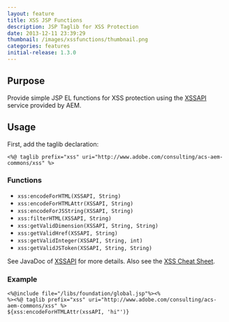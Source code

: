 ```yaml
---
layout: feature
title: XSS JSP Functions
description: JSP Taglib for XSS Protection
date: 2013-12-11 23:39:29
thumbnail: /images/xssfunctions/thumbnail.png
categories: features
initial-release: 1.3.0
---
```



## Purpose

Provide simple JSP EL functions for XSS protection using the [XSSAPI](http://dev.day.com/docs/en/cq/current/javadoc/com/adobe/granite/xss/XSSAPI.html) service provided by AEM.

## Usage

First, add the taglib declaration:

    <%@ taglib prefix="xss" uri="http://www.adobe.com/consulting/acs-aem-commons/xss" %>

### Functions

* `xss:encodeForHTML(XSSAPI, String)`
* `xss:encodeForHTMLAttr(XSSAPI, String)`
* `xss:encodeForJSString(XSSAPI, String)`
* `xss:filterHTML(XSSAPI, String)`
* `xss:getValidDimension(XSSAPI, String, String)`
* `xss:getValidHref(XSSAPI, String)`
* `xss:getValidInteger(XSSAPI, String, int)`
* `xss:getValidJSToken(XSSAPI, String, String)`


See JavaDoc of [XSSAPI](http://dev.day.com/docs/en/cq/current/javadoc/com/adobe/granite/xss/XSSAPI.html) for more details. Also see the [XSS Cheat Sheet](https://dev.day.com/content/docs/en/cq/current/developing/securitychecklist/_jcr_content/par/download/file.res/xss_cheat_sheet.pdf).

### Example

    <%@include file="/libs/foundation/global.jsp"%><%
    %><%@ taglib prefix="xss" uri="http://www.adobe.com/consulting/acs-aem-commons/xss" %>
    ${xss:encodeForHTMLAttr(xssAPI, 'hi"')}
